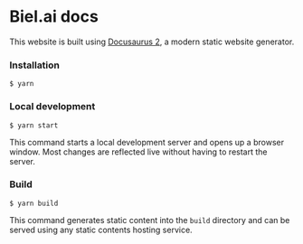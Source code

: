 # Biel.ai docs

This website is built using [Docusaurus 2](https://docusaurus.io/), a modern static website generator.

### Installation

```
$ yarn
```

### Local development

```
$ yarn start
```

This command starts a local development server and opens up a browser window. Most changes are reflected live without having to restart the server.

### Build

```
$ yarn build
```

This command generates static content into the `build` directory and can be served using any static contents hosting service.

